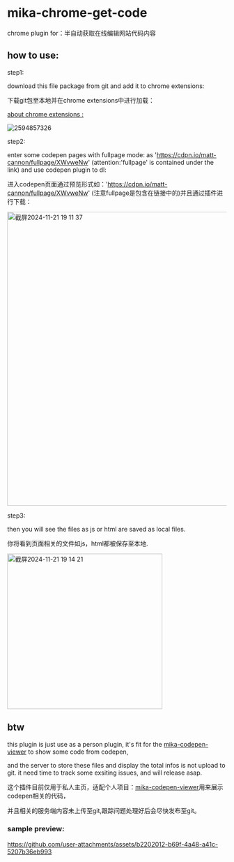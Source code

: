# mika-chrome-get-code
chrome plugin for：半自动获取在线编辑网站代码内容

## how to use:
step1:

download this file package from git and add it to chrome extensions:

下载git包至本地并在chrome extensions中进行加载：

<a href='https://developer.chrome.com/docs/extensions/get-started/tutorial/hello-world'>about chrome extensions :</a>

![2594857326](https://github.com/user-attachments/assets/f57574be-a38b-4cd9-96af-2d25a497c606)

step2:

enter some codepen pages with fullpage mode: as 'https://cdpn.io/matt-cannon/fullpage/XWvweNw' (attention:'fullpage' is contained under the link) and use codepen plugin to dl:

进入codepen页面通过预览形式如：'https://cdpn.io/matt-cannon/fullpage/XWvweNw' (注意fullpage是包含在链接中的)并且通过插件进行下载：

<img width="673" alt="截屏2024-11-21 19 11 37" src="https://github.com/user-attachments/assets/fdf6e721-2500-4158-be56-1972427a13be">

step3:

then you will see the files as js or html are saved as local files.

你将看到页面相关的文件如js，html都被保存至本地.

<img width="356" alt="截屏2024-11-21 19 14 21" src="https://github.com/user-attachments/assets/72b03648-cf07-4a07-b8bb-587c104e7db9">

## btw

this plugin is just use as a person plugin, it's fit for the <a href='https://github.com/DarylLi/mika-codepen-viewer'>mika-codepen-viewer</a> to show some code from codepen,

and the server to store these files and display the total infos is not upload to git. it need time to track some exsiting issues, and will release asap.

这个插件目前仅用于私人主页，适配个人项目：<a href='https://github.com/DarylLi/mika-codepen-viewer'>mika-codepen-viewer</a>用来展示codepen相关的代码，

并且相关的服务端内容未上传至git,跟踪问题处理好后会尽快发布至git。


### sample preview:

https://github.com/user-attachments/assets/b2202012-b69f-4a48-a41c-5207b36eb993




